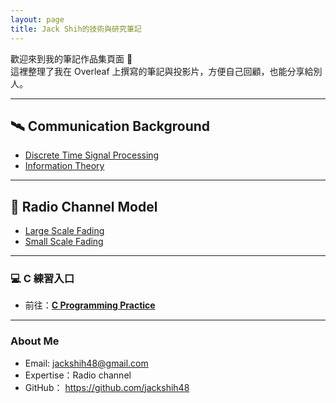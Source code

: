 ```yaml
---
layout: page
title: Jack Shih的技術與研究筆記
---
```


歡迎來到我的筆記作品集頁面 👋  
這裡整理了我在 Overleaf 上撰寫的筆記與投影片，方便自己回顧，也能分享給別人。

---

## 🛰 Communication Background
- [Discrete Time Signal Processing](https://www.overleaf.com/read/crshsdffjjnk#3f3187)
- [Information Theory](https://www.overleaf.com/read/wbswrsfmdvyx#f8b14f)

---

## 📡 Radio Channel Model
- [Large Scale Fading](https://www.overleaf.com/read/pyyyfmrhkhdj#91c1a8)
- [Small Scale Fading](https://www.overleaf.com/read/nkdnvgzcpgrb#25e936)

---

### 💻 C 練習入口
- 前往：**[C Programming Practice](/c_practice)**

---

### About Me
- Email: jackshih48@gmail.com  
- Expertise：Radio channel  
- GitHub： <https://github.com/jackshih48>
